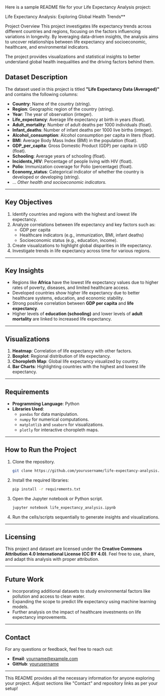 Here is a sample README file for your Life Expectancy Analysis project:


Life Expectancy Analysis: Exploring Global Health Trends**

Project Overview
This project investigates life expectancy trends across different countries and regions, focusing on the factors influencing variations in longevity. By leveraging data-driven insights, the analysis aims to uncover relationships between life expectancy and socioeconomic, healthcare, and environmental indicators.

The project provides visualizations and statistical insights to better understand global health inequalities and the driving factors behind them.


## **Dataset Description**
The dataset used in this project is titled **"Life Expectancy Data (Averaged)"** and contains the following columns:

- **Country**: Name of the country (string).
- **Region**: Geographic region of the country (string).
- **Year**: The year of observation (integer).
- **Life_expectancy**: Average life expectancy at birth in years (float).
- **Adult_mortality**: Number of adult deaths per 1000 individuals (float).
- **Infant_deaths**: Number of infant deaths per 1000 live births (integer).
- **Alcohol_consumption**: Alcohol consumption per capita in liters (float).
- **BMI**: Average Body Mass Index (BMI) in the population (float).
- **GDP_per_capita**: Gross Domestic Product (GDP) per capita in USD (float).
- **Schooling**: Average years of schooling (float).
- **Incidents_HIV**: Percentage of people living with HIV (float).
- **Polio**: Immunization coverage for Polio (percentage) (float).
- **Economy_status**: Categorical indicator of whether the country is developed or developing (string).
- ... *Other health and socioeconomic indicators.*

---

## **Key Objectives**
1. Identify countries and regions with the highest and lowest life expectancy.
2. Analyze correlations between life expectancy and key factors such as:
   - GDP per capita
   - Healthcare indicators (e.g., immunization, BMI, infant deaths)
   - Socioeconomic status (e.g., education, income).
3. Create visualizations to highlight global disparities in life expectancy.
4. Investigate trends in life expectancy across time for various regions.

---

## **Key Insights**
- Regions like **Africa** have the lowest life expectancy values due to higher rates of poverty, diseases, and limited healthcare access.
- Developed countries show higher life expectancy due to better healthcare systems, education, and economic stability.
- Strong positive correlation between **GDP per capita** and **life expectancy**.
- Higher levels of **education (schooling)** and lower levels of **adult mortality** are linked to increased life expectancy.

---

## **Visualizations**
1. **Heatmap**: Correlation of life expectancy with other factors.
2. **Boxplot**: Regional distribution of life expectancy.
3. **Choropleth Map**: Global life expectancy visualized by country.
4. **Bar Charts**: Highlighting countries with the highest and lowest life expectancy.

---

## **Requirements**
- **Programming Language**: Python
- **Libraries Used**:
  - `pandas` for data manipulation.
  - `numpy` for numerical computations.
  - `matplotlib` and `seaborn` for visualizations.
  - `plotly` for interactive choropleth maps.

---

## **How to Run the Project**
1. Clone the repository.
   ```bash
   git clone https://github.com/yourusername/life-expectancy-analysis.git
   ```
2. Install the required libraries:
   ```bash
   pip install -r requirements.txt
   ```
3. Open the Jupyter notebook or Python script.
   ```bash
   jupyter notebook life_expectancy_analysis.ipynb
   ```
4. Run the cells/scripts sequentially to generate insights and visualizations.

---

## **Licensing**
This project and dataset are licensed under the **Creative Commons Attribution 4.0 International License (CC BY 4.0)**. Feel free to use, share, and adapt this analysis with proper attribution.

---

## **Future Work**
- Incorporating additional datasets to study environmental factors like pollution and access to clean water.
- Expanding the scope to predict life expectancy using machine learning models.
- Further analysis on the impact of healthcare investments on life expectancy improvements.

---

## **Contact**
For any questions or feedback, feel free to reach out:
- **Email**: [yourname@example.com](mailto:yourname@example.com)
- **GitHub**: [yourusername](https://github.com/yourusername)

--- 

This README provides all the necessary information for anyone exploring your project. Adjust sections like "Contact" and repository links as per your setup!

